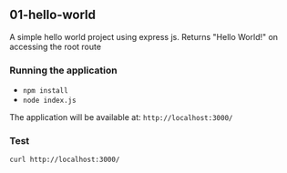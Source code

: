 ## 01-hello-world
A simple hello world project using express js. Returns "Hello World!" on accessing the root route

### Running the application
  - `npm install`
  - `node index.js`

The application will be available at: `http://localhost:3000/`

### Test
`curl http://localhost:3000/`
